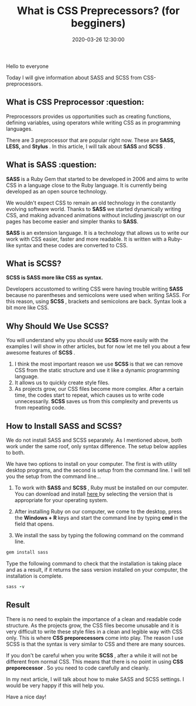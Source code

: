 ﻿---
layout: post
title: What is CSS Preprecessors? (for begginers)
date: 2020-03-26 12:30:00
category: webdev
tags:
- css
- scss
- sass
---

Hello to everyone

Today I will give information about SASS and SCSS from CSS-preprocessors.

<h2>What is CSS Preprocessor :question:</h2>
Preprocessors provides us opportunities such as creating functions, defining variables, using operators while writing CSS as in programming languages.

There are 3 preprocessor that are popular right now. These are <strong> SASS, LESS, </strong> and <strong> Stylus </strong>. In this article, I will talk about <strong> SASS </strong> and <strong> SCSS </strong>.

<h2> What is SASS :question:</h2>
<strong> SASS </strong> is a Ruby Gem that started to be developed in 2006 and aims to write CSS in a language close to the Ruby language. It is currently being developed as an open source technology.

We wouldn't expect CSS to remain an old technology in the constantly evolving software world. Thanks to <strong> SASS </strong> we started dynamically writing CSS, and making advanced animations without including javascript on our pages has become easier and simpler thanks to <strong>SASS</strong>.

<strong> SASS </strong> is an extension language. It is a technology that allows us to write our work with CSS easier, faster and more readable. It is written with a Ruby-like syntax and these codes are converted to CSS.

<h2> What is SCSS?</h2>
<strong> SCSS is SASS more like CSS as syntax. </strong>

Developers accustomed to writing CSS were having trouble writing <strong> SASS </strong> because no parentheses and semicolons were used when writing SASS. For this reason, using <strong> SCSS </strong>, brackets and semicolons are back. Syntax look a bit more like CSS.

<h2> Why Should We Use SCSS?</h2>
You will understand why you should use <strong> SCSS </strong> more easily with the examples I will show in other articles, but for now let me tell you about a few awesome features of <strong> SCSS </strong>.

1. I think the most important reason we use <strong> SCSS </strong> is that we can remove CSS from the static structure and use it like a dynamic programming language.
2. It allows us to quickly create style files.
3. As projects grow, our CSS files become more complex. After a certain time, the codes start to repeat, which causes us to write code unnecessarily. <strong> SCSS </strong> saves us from this complexity and prevents us from repeating code.

<h2> How to Install SASS and SCSS?</h2>
We do not install SASS and SCSS separately. As I mentioned above, both work under the same roof, only syntax difference. The setup below applies to both.

We have two options to install on your computer. The first is with utility desktop programs, and the second is setup from the command line. I will tell you the setup from the command line...

1. To work with <strong> SASS </strong> and <strong> SCSS </strong>, Ruby must be installed on our computer.
You can download and install <a href="https://rubyinstaller.org/downloads/"> here </a> by selecting the version that is appropriate for your operating system.

2. After installing Ruby on our computer, we come to the desktop, press the <strong> Windows + R </strong> keys and start the command line by typing <strong> cmd </strong> in the field that opens.

3. We install the sass by typing the following command on the command line.

```ruby
gem install sass
```


Type the following command to check that the installation is taking place and as a result, if it returns the sass version installed on your computer, the installation is complete.

```ruby
sass -v
```

<h2>Result</h2>
There is no need to explain the importance of a clean and readable code structure. As the projects grow, the CSS files become unusable and it is very difficult to write these style files in a clean and legible way with CSS only. This is where <strong> CSS preporecessors </strong> come into play. The reason I use SCSS is that the syntax is very similar to CSS and there are many sources.

If you don't be careful when you write <strong> SCSS </strong>, after a while it will not be different from normal CSS. This means that there is no point in using <strong> CSS preporecessor </strong>. So you need to code carefully and cleanly.

In my next article, I will talk about how to make SASS and SCSS settings. I would be very happy if this will help you.

Have a nice day!
